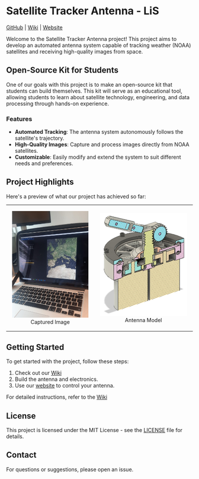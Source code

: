# Satellite Tracker Antenna - LiS

[GitHub](https://github.com/timnoot/antenna) | [Wiki](https://github.com/timnoot/antenna/wiki) | [Website](https://antenna-six.vercel.app/)

Welcome to the Satellite Tracker Antenna project! This project aims to develop an automated antenna system capable of tracking weather (NOAA) satellites and receiving high-quality images from space.

## Open-Source Kit for Students

One of our goals with this project is to make an open-source kit that students can build themselves. This kit will serve as an educational tool, allowing students to learn about satellite technology, engineering, and data processing through hands-on experience.

### Features

- **Automated Tracking**: The antenna system autonomously follows the satellite's trajectory.
- **High-Quality Images**: Capture and process images directly from NOAA satellites.
- **Customizable**: Easily modify and extend the system to suit different needs and preferences.

## Project Highlights

Here's a preview of what our project has achieved so far:

<table style="margin: 0 auto;">
  <tr>
    <td style="padding: 1rem; text-align: center;">
      <img style="max-height: 32rem; width: auto;" src="https://raw.githubusercontent.com/timnoot/antenna/main/documentation/capture.png" alt="Captured Image"><br>
      Captured Image
    </td>
    <td style="padding: 1rem; text-align: center;">
      <img style="max-height: 32rem; width: auto;" src="https://raw.githubusercontent.com/timnoot/antenna/main/documentation/model.png" alt="Antenna Model"><br>
      Antenna Model
    </td>
  </tr>
</table>

## Getting Started

To get started with the project, follow these steps:
1. Check out our [Wiki](https://github.com/timnoot/antenna/wiki)
2. Build the antenna and electronics.
3. Use our [website](https://antenna-six.vercel.app/) to control your antenna.

For detailed instructions, refer to the [Wiki](https://github.com/timnoot/antenna/wiki)

## License

This project is licensed under the MIT License - see the [LICENSE](https://github.com/timnoot/antenna/blob/main/LICENSE) file for details.

## Contact

For questions or suggestions, please open an issue.
